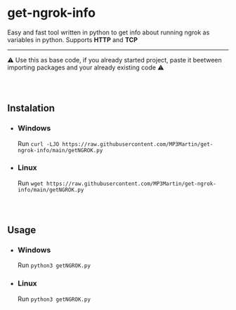 # get-ngrok-info
Easy and fast tool written in python to get info about running ngrok as variables in python. Supports **HTTP** and **TCP**
___
⚠ Use this as base code, if you already started project, paste it beetween importing packages and your already existing code ⚠
### ‎


## Instalation
* ### Windows
	Run `curl -LJO https://raw.githubusercontent.com/MP3Martin/get-ngrok-info/main/getNGROK.py`
	
* ### Linux
	Run `wget https://raw.githubusercontent.com/MP3Martin/get-ngrok-info/main/getNGROK.py`
### ‎

## Usage
* ### Windows
	Run `python3 getNGROK.py`
	
* ### Linux
	Run `python3 getNGROK.py`
